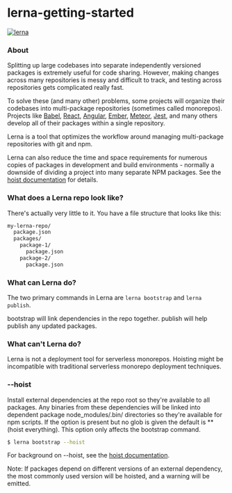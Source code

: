 # lerna-getting-started

[![lerna](https://img.shields.io/badge/maintained%20with-lerna-cc00ff.svg)](https://lerna.js.org/)


### About

Splitting up large codebases into separate independently versioned packages is extremely useful for code sharing. However, making changes across many repositories is messy and difficult to track, and testing across repositories gets complicated really fast.

To solve these (and many other) problems, some projects will organize their codebases into multi-package repositories (sometimes called monorepos). Projects like [Babel](https://github.com/babel/babel/tree/master/packages), [React](https://github.com/facebook/react/tree/master/packages), [Angular](https://github.com/angular/angular/tree/master/modules),
[Ember](https://github.com/emberjs/ember.js/tree/master/packages), [Meteor](https://github.com/meteor/meteor/tree/devel/packages), [Jest](https://github.com/facebook/jest/tree/master/packages), and many others develop all of their packages within a single repository.

Lerna is a tool that optimizes the workflow around managing multi-package repositories with git and npm.

Lerna can also reduce the time and space requirements for numerous copies of packages in development and build environments - normally a downside of dividing a project into many separate NPM packages. See the [hoist documentation](https://github.com/lerna/lerna/blob/master/doc/hoist.md) for details.

### What does a Lerna repo look like?
There's actually very little to it. You have a file structure that looks like this:

```sh
my-lerna-repo/
  package.json
  packages/
    package-1/
      package.json
    package-2/
      package.json
```

### What can Lerna do?
The two primary commands in Lerna are ``lerna bootstrap`` and ``lerna publish``.

bootstrap will link dependencies in the repo together. publish will help publish any updated packages.

### What can't Lerna do?
Lerna is not a deployment tool for serverless monorepos. Hoisting might be incompatible with traditional serverless monorepo deployment techniques.



### --hoist

Install external dependencies at the repo root so they're available to all packages. Any binaries from these dependencies will be linked into dependent package node_modules/.bin/ directories so they're available for npm scripts. If the option is present but no glob is given the default is ** (hoist everything). This option only affects the bootstrap command.

```sh
$ lerna bootstrap --hoist
```

For background on --hoist, see the [hoist documentation](https://github.com/lerna/lerna/blob/master/doc/hoist.md).

Note: If packages depend on different versions of an external dependency, the most commonly used version will be hoisted, and a warning will be emitted.
